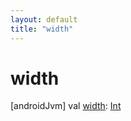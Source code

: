 ```yaml
---
layout: default
title: "width"
---
```


# width

[androidJvm]
val [width](width.md): [Int](https://kotlinlang.org/api/core/kotlin-stdlib/kotlin/-int/index.html)